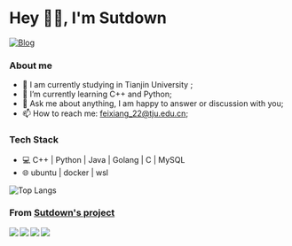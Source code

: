 # Hey 👋🏽, I'm Sutdown

<a href="https://www.zhihu.com/people/mcgyfw"><img alt="Blog" src="https://img.shields.io/badge/Liberity-black?style=flat-square&logo=zhihu"></a>

### **About me**

- 🎒 I am currently studying in Tianjin University ;
- 🌱 I’m currently learning C++ and Python; 
- 💬 Ask me about anything, I am happy to answer or discussion with you;
- 📫 How to reach me: feixiang_22@tju.edu.cn;

### **Tech Stack**
- 💻 C++ | Python | Java | Golang | C | MySQL
- 🌐 ubuntu | docker | wsl

![Top Langs](https://github-readme-stats.vercel.app/api/top-langs/?username=Sutdown&layout=compact&theme=tokyonight)

### From [**Sutdown's project**](https://github.com/Sutdown)

<a href="https://github.com/Sutdown/LSM-kv">
  <img align="left" src="https://github-readme-stats.vercel.app/api/pin/?username=Sutdown&repo=LSM-kv" />
</a>

<a href="https://github.com/Sutdown/mytinystl">
  <img align="left" src="https://github-readme-stats.vercel.app/api/pin/?username=Sutdown&repo=mytinystl" />
</a>

<a href="https://github.com/Sutdown/MyWebServer">
  <img align="left" src="https://github-readme-stats.vercel.app/api/pin/?username=Sutdown&repo=MyWebServer" />
</a>

<a href="https://github.com/Sutdown/Note">
  <img align="left" src="https://github-readme-stats.vercel.app/api/pin/?username=Sutdown&repo=Note" />
</a>

